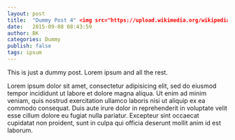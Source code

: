 ```yaml
---
layout: post
title:  "Dummy Post 4" <img src="https://upload.wikimedia.org/wikipedia/commons/thumb/f/fe/Kernel_Machine.svg/1200px-Kernel_Machine.svg.png">
date:   2015-09-08 08:43:59
author: BK
categories: Dummy
publish: false
tags: ipsum
---
```


This is just a dummy post. Lorem ipsum and all the rest.

Lorem ipsum dolor sit amet, consectetur adipisicing elit, sed do eiusmod
tempor incididunt ut labore et dolore magna aliqua. Ut enim ad minim veniam,
quis nostrud exercitation ullamco laboris nisi ut aliquip ex ea commodo
consequat. Duis aute irure dolor in reprehenderit in voluptate velit esse
cillum dolore eu fugiat nulla pariatur. Excepteur sint occaecat cupidatat non
proident, sunt in culpa qui officia deserunt mollit anim id est laborum.

